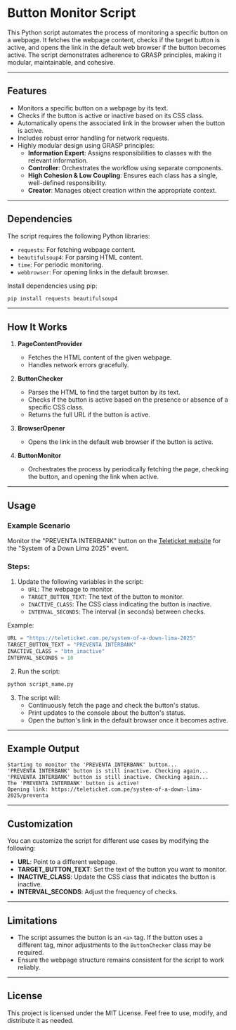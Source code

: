 # Button Monitor Script

This Python script automates the process of monitoring a specific button on a webpage. It fetches the webpage content, checks if the target button is active, and opens the link in the default web browser if the button becomes active. The script demonstrates adherence to GRASP principles, making it modular, maintainable, and cohesive.

---

## Features

- Monitors a specific button on a webpage by its text.
- Checks if the button is active or inactive based on its CSS class.
- Automatically opens the associated link in the browser when the button is active.
- Includes robust error handling for network requests.
- Highly modular design using GRASP principles:
  - **Information Expert**: Assigns responsibilities to classes with the relevant information.
  - **Controller**: Orchestrates the workflow using separate components.
  - **High Cohesion & Low Coupling**: Ensures each class has a single, well-defined responsibility.
  - **Creator**: Manages object creation within the appropriate context.

---

## Dependencies

The script requires the following Python libraries:

- `requests`: For fetching webpage content.
- `beautifulsoup4`: For parsing HTML content.
- `time`: For periodic monitoring.
- `webbrowser`: For opening links in the default browser.

Install dependencies using pip:

```bash
pip install requests beautifulsoup4
```

---

## How It Works

1. **PageContentProvider**
   - Fetches the HTML content of the given webpage.
   - Handles network errors gracefully.

2. **ButtonChecker**
   - Parses the HTML to find the target button by its text.
   - Checks if the button is active based on the presence or absence of a specific CSS class.
   - Returns the full URL if the button is active.

3. **BrowserOpener**
   - Opens the link in the default web browser if the button is active.

4. **ButtonMonitor**
   - Orchestrates the process by periodically fetching the page, checking the button, and opening the link when active.

---

## Usage

### Example Scenario

Monitor the "PREVENTA INTERBANK" button on the [Teleticket website](https://teleticket.com.pe) for the "System of a Down Lima 2025" event.

### Steps:

1. Update the following variables in the script:
   - `URL`: The webpage to monitor.
   - `TARGET_BUTTON_TEXT`: The text of the button to monitor.
   - `INACTIVE_CLASS`: The CSS class indicating the button is inactive.
   - `INTERVAL_SECONDS`: The interval (in seconds) between checks.

Example:

```python
URL = "https://teleticket.com.pe/system-of-a-down-lima-2025"
TARGET_BUTTON_TEXT = "PREVENTA INTERBANK"
INACTIVE_CLASS = "btn_inactive"
INTERVAL_SECONDS = 10
```

2. Run the script:

```bash
python script_name.py
```

3. The script will:
   - Continuously fetch the page and check the button's status.
   - Print updates to the console about the button's status.
   - Open the button's link in the default browser once it becomes active.

---

## Example Output

```
Starting to monitor the 'PREVENTA INTERBANK' button...
'PREVENTA INTERBANK' button is still inactive. Checking again...
'PREVENTA INTERBANK' button is still inactive. Checking again...
The 'PREVENTA INTERBANK' button is active!
Opening link: https://teleticket.com.pe/system-of-a-down-lima-2025/preventa
```

---

## Customization

You can customize the script for different use cases by modifying the following:

- **URL**: Point to a different webpage.
- **TARGET_BUTTON_TEXT**: Set the text of the button you want to monitor.
- **INACTIVE_CLASS**: Update the CSS class that indicates the button is inactive.
- **INTERVAL_SECONDS**: Adjust the frequency of checks.

---

## Limitations

- The script assumes the button is an `<a>` tag. If the button uses a different tag, minor adjustments to the `ButtonChecker` class may be required.
- Ensure the webpage structure remains consistent for the script to work reliably.

---

## License

This project is licensed under the MIT License. Feel free to use, modify, and distribute it as needed.
